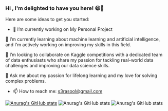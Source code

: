 ### Hi , I'm delighted to have you here! 😄👋

Here are some ideas to get you started:

- 🔭 I’m currently working on My Personal Project

🌱 I’m currently learning about machine learning and artificial intelligence, and I'm actively working on improving my skills in this field.

👯 I’m looking to collaborate on Kaggle competitions with a dedicated team of data enthusiasts who share my passion for tackling real-world data challenges and improving our data science skills.

💬 Ask me about my passion for lifelong learning and my love for solving complex problems.

- 📫 How to reach me: s3rasool@gmail.com

[![Anurag's GitHub stats](https://github-readme-stats.vercel.app/api?username=s3rasool)](https://github.com/anuraghazra/github-readme-stats)
![Anurag's GitHub stats](https://github-readme-stats.vercel.app/api?username=s3rasool&show_icons=true)
![Anurag's GitHub stats](https://github-readme-stats.vercel.app/api?username=s3rasool&show_icons=true&theme=radical)
